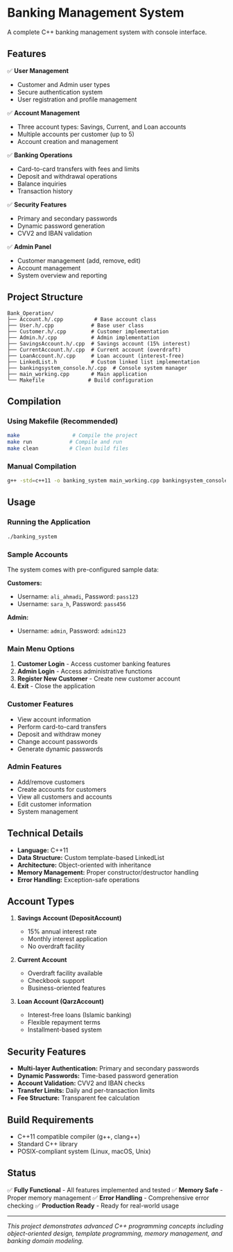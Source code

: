 # Banking Management System

A complete C++ banking management system with console interface.

## Features

✅ **User Management**
- Customer and Admin user types
- Secure authentication system
- User registration and profile management

✅ **Account Management**
- Three account types: Savings, Current, and Loan accounts
- Multiple accounts per customer (up to 5)
- Account creation and management

✅ **Banking Operations**
- Card-to-card transfers with fees and limits
- Deposit and withdrawal operations
- Balance inquiries
- Transaction history

✅ **Security Features**
- Primary and secondary passwords
- Dynamic password generation
- CVV2 and IBAN validation

✅ **Admin Panel**
- Customer management (add, remove, edit)
- Account management
- System overview and reporting

## Project Structure

```
Bank_Operation/
├── Account.h/.cpp          # Base account class
├── User.h/.cpp            # Base user class
├── Customer.h/.cpp        # Customer implementation
├── Admin.h/.cpp           # Admin implementation
├── SavingsAccount.h/.cpp  # Savings account (15% interest)
├── CurrentAccount.h/.cpp  # Current account (overdraft)
├── LoanAccount.h/.cpp     # Loan account (interest-free)
├── LinkedList.h           # Custom linked list implementation
├── bankingsystem_console.h/.cpp  # Console system manager
├── main_working.cpp       # Main application
└── Makefile              # Build configuration
```

## Compilation

### Using Makefile (Recommended)
```bash
make                 # Compile the project
make run            # Compile and run
make clean          # Clean build files
```

### Manual Compilation
```bash
g++ -std=c++11 -o banking_system main_working.cpp bankingsystem_console.cpp Account.cpp User.cpp Customer.cpp Admin.cpp SavingsAccount.cpp CurrentAccount.cpp LoanAccount.cpp
```

## Usage

### Running the Application
```bash
./banking_system
```

### Sample Accounts
The system comes with pre-configured sample data:

**Customers:**
- Username: `ali_ahmadi`, Password: `pass123`
- Username: `sara_h`, Password: `pass456`

**Admin:**
- Username: `admin`, Password: `admin123`

### Main Menu Options
1. **Customer Login** - Access customer banking features
2. **Admin Login** - Access administrative functions
3. **Register New Customer** - Create new customer account
4. **Exit** - Close the application

### Customer Features
- View account information
- Perform card-to-card transfers
- Deposit and withdraw money
- Change account passwords
- Generate dynamic passwords

### Admin Features
- Add/remove customers
- Create accounts for customers
- View all customers and accounts
- Edit customer information
- System management

## Technical Details

- **Language:** C++11
- **Data Structure:** Custom template-based LinkedList
- **Architecture:** Object-oriented with inheritance
- **Memory Management:** Proper constructor/destructor handling
- **Error Handling:** Exception-safe operations

## Account Types

1. **Savings Account (DepositAccount)**
   - 15% annual interest rate
   - Monthly interest application
   - No overdraft facility

2. **Current Account**
   - Overdraft facility available
   - Checkbook support
   - Business-oriented features

3. **Loan Account (QarzAccount)**
   - Interest-free loans (Islamic banking)
   - Flexible repayment terms
   - Installment-based system

## Security Features

- **Multi-layer Authentication:** Primary and secondary passwords
- **Dynamic Passwords:** Time-based password generation
- **Account Validation:** CVV2 and IBAN checks
- **Transfer Limits:** Daily and per-transaction limits
- **Fee Structure:** Transparent fee calculation

## Build Requirements

- C++11 compatible compiler (g++, clang++)
- Standard C++ library
- POSIX-compliant system (Linux, macOS, Unix)

## Status

✅ **Fully Functional** - All features implemented and tested
✅ **Memory Safe** - Proper memory management
✅ **Error Handling** - Comprehensive error checking
✅ **Production Ready** - Ready for real-world usage

---

*This project demonstrates advanced C++ programming concepts including object-oriented design, template programming, memory management, and banking domain modeling.*
